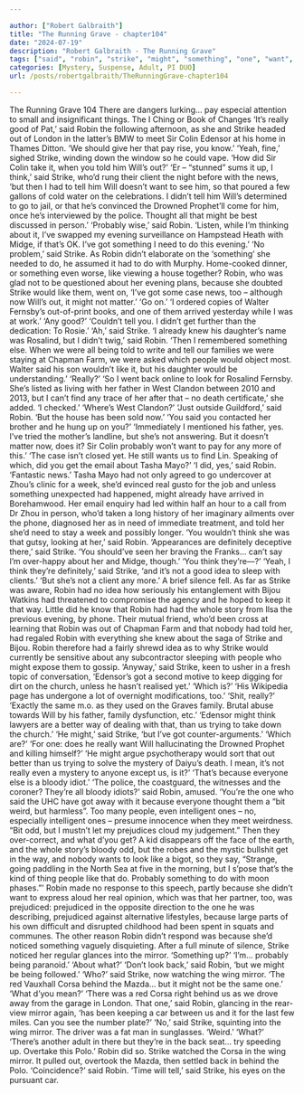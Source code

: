 ```yaml
---

author: ["Robert Galbraith"]
title: "The Running Grave - chapter104"
date: "2024-07-19"
description: "Robert Galbraith - The Running Grave"
tags: ["said", "robin", "strike", "might", "something", "one", "want", "u", "really", "think", "tell", "got", "like", "would", "mirror", "told", "probably", "get", "people", "back", "pay", "good", "sir", "colin", "edensor"]
categories: [Mystery, Suspense, Adult, PI DUO]
url: /posts/robertgalbraith/TheRunningGrave-chapter104

---
```



The Running Grave
104
There are dangers lurking… pay especial attention to small and insignificant things.
The I Ching or Book of Changes
‘It’s really good of Pat,’ said Robin the following afternoon, as she and Strike headed out of London in the latter’s BMW to meet Sir Colin Edensor at his home in Thames Ditton. ‘We should give her that pay rise, you know.’
‘Yeah, fine,’ sighed Strike, winding down the window so he could vape.
‘How did Sir Colin take it, when you told him Will’s out?’
‘Er – “stunned” sums it up, I think,’ said Strike, who’d rung their client the night before with the news, ‘but then I had to tell him Will doesn’t want to see him, so that poured a few gallons of cold water on the celebrations. I didn’t tell him Will’s determined to go to jail, or that he’s convinced the Drowned Prophet’ll come for him, once he’s interviewed by the police. Thought all that might be best discussed in person.’
‘Probably wise,’ said Robin. ‘Listen, while I’m thinking about it, I’ve swapped my evening surveillance on Hampstead Heath with Midge, if that’s OK. I’ve got something I need to do this evening.’
‘No problem,’ said Strike. As Robin didn’t elaborate on the ‘something’ she needed to do, he assumed it had to do with Murphy. Home-cooked dinner, or something even worse, like viewing a house together?
Robin, who was glad not to be questioned about her evening plans, because she doubted Strike would like them, went on,
‘I’ve got some case news, too – although now Will’s out, it might not matter.’
‘Go on.’
‘I ordered copies of Walter Fernsby’s out-of-print books, and one of them arrived yesterday while I was at work.’
‘Any good?’
‘Couldn’t tell you. I didn’t get further than the dedication: To Rosie.’
‘Ah,’ said Strike.
‘I already knew his daughter’s name was Rosalind, but I didn’t twig,’ said Robin. ‘Then I remembered something else. When we were all being told to write and tell our families we were staying at Chapman Farm, we were asked which people would object most. Walter said his son wouldn’t like it, but his daughter would be understanding.’
‘Really?’
‘So I went back online to look for Rosalind Fernsby. She’s listed as living with her father in West Clandon between 2010 and 2013, but I can’t find any trace of her after that – no death certificate,’ she added. ‘I checked.’
‘Where’s West Clandon?’
‘Just outside Guildford,’ said Robin. ‘But the house has been sold now.’
‘You said you contacted her brother and he hung up on you?’
‘Immediately I mentioned his father, yes. I’ve tried the mother’s landline, but she’s not answering. But it doesn’t matter now, does it? Sir Colin probably won’t want to pay for any more of this.’
‘The case isn’t closed yet. He still wants us to find Lin. Speaking of which, did you get the email about Tasha Mayo?’
‘I did, yes,’ said Robin. ‘Fantastic news.’
Tasha Mayo had not only agreed to go undercover at Zhou’s clinic for a week, she’d evinced real gusto for the job and unless something unexpected had happened, might already have arrived in Borehamwood. Her email enquiry had led within half an hour to a call from Dr Zhou in person, who’d taken a long history of her imaginary ailments over the phone, diagnosed her as in need of immediate treatment, and told her she’d need to stay a week and possibly longer.
‘You wouldn’t think she was that gutsy, looking at her,’ said Robin.
‘Appearances are definitely deceptive there,’ said Strike. ‘You should’ve seen her braving the Franks… can’t say I’m over-happy about her and Midge, though.’
‘You think they’re—?’
‘Yeah, I think they’re definitely,’ said Strike, ‘and it’s not a good idea to sleep with clients.’
‘But she’s not a client any more.’
A brief silence fell. As far as Strike was aware, Robin had no idea how seriously his entanglement with Bijou Watkins had threatened to compromise the agency and he hoped to keep it that way. Little did he know that Robin had had the whole story from Ilsa the previous evening, by phone. Their mutual friend, who’d been cross at learning that Robin was out of Chapman Farm and that nobody had told her, had regaled Robin with everything she knew about the saga of Strike and Bijou. Robin therefore had a fairly shrewd idea as to why Strike would currently be sensitive about any subcontractor sleeping with people who might expose them to gossip.
‘Anyway,’ said Strike, keen to usher in a fresh topic of conversation, ‘Edensor’s got a second motive to keep digging for dirt on the church, unless he hasn’t realised yet.’
‘Which is?’
‘His Wikipedia page has undergone a lot of overnight modifications, too.’
‘Shit, really?’
‘Exactly the same m.o. as they used on the Graves family. Brutal abuse towards Will by his father, family dysfunction, etc.’
‘Edensor might think lawyers are a better way of dealing with that, than us trying to take down the church.’
‘He might,’ said Strike, ‘but I’ve got counter-arguments.’
‘Which are?’
‘For one: does he really want Will hallucinating the Drowned Prophet and killing himself?’
‘He might argue psychotherapy would sort that out better than us trying to solve the mystery of Daiyu’s death. I mean, it’s not really even a mystery to anyone except us, is it?’
‘That’s because everyone else is a bloody idiot.’
‘The police, the coastguard, the witnesses and the coroner? They’re all bloody idiots?’ said Robin, amused.
‘You’re the one who said the UHC have got away with it because everyone thought them a “bit weird, but harmless”. Too many people, even intelligent ones – no, especially intelligent ones – presume innocence when they meet weirdness. “Bit odd, but I mustn’t let my prejudices cloud my judgement.” Then they over-correct, and what d’you get? A kid disappears off the face of the earth, and the whole story’s bloody odd, but the robes and the mystic bullshit get in the way, and nobody wants to look like a bigot, so they say, “Strange, going paddling in the North Sea at five in the morning, but I s’pose that’s the kind of thing people like that do. Probably something to do with moon phases.”’
Robin made no response to this speech, partly because she didn’t want to express aloud her real opinion, which was that her partner, too, was prejudiced: prejudiced in the opposite direction to the one he was describing, prejudiced against alternative lifestyles, because large parts of his own difficult and disrupted childhood had been spent in squats and communes. The other reason Robin didn’t respond was because she’d noticed something vaguely disquieting. After a full minute of silence, Strike noticed her regular glances into the mirror.
‘Something up?’
‘I’m… probably being paranoid.’
‘About what?’
‘Don’t look back,’ said Robin, ‘but we might be being followed.’
‘Who?’ said Strike, now watching the wing mirror.
‘The red Vauxhall Corsa behind the Mazda… but it might not be the same one.’
‘What d’you mean?’
‘There was a red Corsa right behind us as we drove away from the garage in London. That one,’ said Robin, glancing in the rear-view mirror again, ‘has been keeping a car between us and it for the last few miles. Can you see the number plate?’
‘No,’ said Strike, squinting into the wing mirror. The driver was a fat man in sunglasses.
‘Weird.’
‘What?’
‘There’s another adult in there but they’re in the back seat… try speeding up. Overtake this Polo.’
Robin did so. Strike watched the Corsa in the wing mirror. It pulled out, overtook the Mazda, then settled back in behind the Polo.
‘Coincidence?’ said Robin.
‘Time will tell,’ said Strike, his eyes on the pursuant car.
